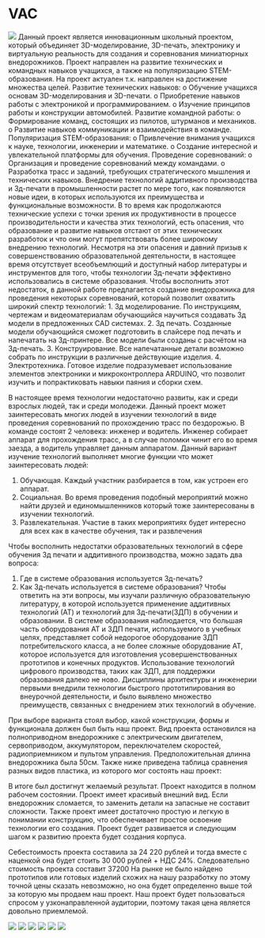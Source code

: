 # VAC
<img src="image/1.png"/>
Данный проект является инновационным школьный проектом, который объединяет 3D-моделирование, 3D-печать, электронику и виртуальную реальность для создания и соревнования миниатюрных внедорожников. Проект направлен на развитие технических и командных навыков учащихся, а также на популяризацию STEM-образования.
На проект актуален т.к. направлен на достижение множества целей.
Развитие технических навыков:
o	Обучение учащихся основам 3D-моделирования и 3D-печати.
o	Приобретение навыков работы с электроникой и программированием.
o	Изучение принципов работы и конструкции автомобилей.
Развитие командной работы:
o	Формирование команд, состоящих из пилотов, штурманов и механиков.
o	Развитие навыков коммуникации и взаимодействия в команде.
Популяризация STEM-образования:
o	Привлечение внимания учащихся к науке, технологии, инженерии и математике.
o	Создание интересной и увлекательной платформы для обучения.
Проведение соревнований:
o	Организация и проведение соревнований между командами.
o	Разработка трасс и заданий, требующих стратегического мышления и технических навыков.
Внедрение технологий аддитивного производства и 3д-печати в промышленности растет по мере того, как появляются новые идеи, в которых используются их преимущества и функциональные возможности. В то время как продолжаются технические успехи с точки зрения их продуктивности в процессе производительности и качества этих технологий, есть опасения, что образование и развитие навыков отстают от этих технических разработок и что они могут препятствовать более широкому внедрению технологий. Несмотря на эти опасения и давний призыв к совершенствованию образовательной деятельности, в настоящее время отсутствует всеобъемлющий и доступный набор литературы и инструментов для того, чтобы технологии 3д-печати эффективно использовались в системе образования. 
Чтобы восполнить этот недостаток, в данной работе предлагается создание внедорожника для проведения некоторых соревнований, который позволит охватить широкий спектр технологий:
1.	3д моделирование. По инструкциям, чертежам и видеоматериалам обучающийся научиться создавать 3д модели в предложенных CAD системах.
2.	3д печать. Созданные модели обучающийся сможет подготовить в слайсере под печать и напечатать на 3д-принтере. Все модели были созданы с расчётом на 3д-печать.
3.	Конструирование. Все напечатанные детали возможно собрать по инструкции в различные действующие изделия.
4.	Электротехника. Готовое изделие подразумевает использование элементов электроники и микроконтроллера ARDUINO, что позволит изучить и попрактиковать навыки паяния и сборки схем.

В настоящее время технологии недостаточно развиты, как и среди взрослых людей, так и среди молодежи. Данный проект может заинтересовать многих людей в изучении технологий в виде проведения соревнований по прохождению трасс по бездорожью. В команде состоят 2 человека: инженер и водитель. Инженер собирает аппарат для прохождения трасс, а в случае поломки чинит его во время заезда, а водитель управляет данным аппаратом. Данный вариант изучение технологий выполняет многие функции что может заинтересовать людей:
1.	Обучающая. Каждый участник разбирается в том, как устроен его аппарат.
2.	Социальная. Во время проведения подобный мероприятий можно найти друзей и единомышленников который тоже заинтересованы в изучении технологий.
3.	Развлекательная. Участие в таких мероприятиях будет интересно для всех как в качестве обучения, так и развлечения

Чтобы восполнить недостатки образовательных технологий в сфере обучения 3д печати и аддитивного производства, можно задать два вопроса:
1.	Где в системе образования используется 3д-печать? 
2.	Как 3д-печать используется в системе образования?
Чтобы ответить на эти вопросы, мы изучали различную образовательную литературу, в которой используется применение аддитивных технологий (АТ) и технологий для 3д-печати(3ДП) в обучении и образовании. В системе образования наблюдается, что большая часть оборудования АТ и 3ДП печати, используемого в учебных целях, представляет собой недорогое оборудование 3ДП потребительского класса, а не более сложные оборудование АТ, которое используется для изготовления усовершенствованных прототипов и конечных продуктов.
Использование технологий цифрового производства, таких как 3ДП, для поддержки образования далеко не ново. Дисциплины архитектуры и инженерии первыми внедрили технологии быстрого прототипирования во внеурочной деятельности, и было выявлено множество преимуществ, связанных с внедрением этих технологий в обучение. 

При выборе варианта стоял выбор, какой конструкции, формы и функционала должен был быть наш проект. 
Вид проекта остановился на полноприводном внедорожнике с электрическим двигателем, сервоприводом, аккумулятором, переключателем скоростей, радиоприемником и пультом управления. Предположительная длинна внедорожника была 50см.
Также ниже приведена таблица сравнения разных видов пластика, из которого мог состоять наш проект:

В итоге был достигнут желаемый результат. Проект находится в полном рабочем состоянии. Проект имеет красивый внешний вид. Если внедорожник сломается, то заменить детали на запасные не составит сложности. Также проект имеет достаточно простую и легкую в понимании конструкцию, что обеспечивает простое освоение технологии его создания.
Проект будет развивается и следующим шагом к развитию проекта будет создания корпуса.

Себестоимость проекта составила за 24 220 рублей и тогда вместе с наценкой она будет стоить 30 000 рублей + НДС 24%. Следовательно стоимость проекта составит 37200
На рынке не было найдено прототипов или готовых изделий схожих на нашу разработку по этому точной цены сказать невозможно, но она будет определенно выше той за которую мы продаем наш проект. Наш проект будет пользоваться спросом у узконаправленной аудитории, поэтому такая цена является довольно приемлемой.

<img src="image/Frame.png"/>
<img src="image/Transfer.png"/>
<img src="image/Reducter.png"/>
<img src="image/Cardans.png"/>
<img src="image/Rear.png"/>
<img src="image/Front.png"/>